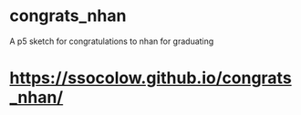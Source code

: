 # congrats_nhan
A p5 sketch for congratulations to nhan for graduating

# https://ssocolow.github.io/congrats_nhan/
